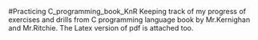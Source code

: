 #Practicing C_programming_book_KnR
Keeping track of my progress of exercises and drills from C programming language book by Mr.Kernighan and Mr.Ritchie.
The Latex version of pdf is attached too.
